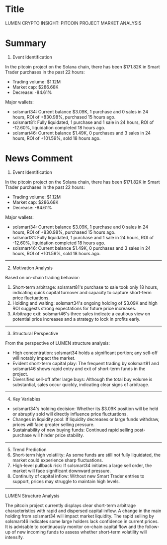 # Title
LUMEN CRYPTO INSIGHT: PITCOIN PROJECT MARKET ANALYSIS

# Summary
1. Event Identification

In the pitcoin project on the Solana chain, there has been $171.82K in Smart Trader purchases in the past 22 hours:
- Trading volume: $1.12M
- Market cap: $286.68K
- Decrease: -84.61%

Major wallets:
- solsmart34: Current balance $3.09K, 1 purchase and 0 sales in 24 hours, ROI of +830.98%, purchased 15 hours ago.
- solsmart81: Fully liquidated, 1 purchase and 1 sale in 24 hours, ROI of -12.60%, liquidation completed 18 hours ago.
- solsmart46: Current balance $1.49K, 0 purchases and 3 sales in 24 hours, ROI of +101.59%, sold 18 hours ago.

# News Comment
1. Event Identification

In the pitcoin project on the Solana chain, there has been $171.82K in Smart Trader purchases in the past 22 hours:
- Trading volume: $1.12M
- Market cap: $286.68K
- Decrease: -84.61%

Major wallets:
- solsmart34: Current balance $3.09K, 1 purchase and 0 sales in 24 hours, ROI of +830.98%, purchased 15 hours ago.
- solsmart81: Fully liquidated, 1 purchase and 1 sale in 24 hours, ROI of -12.60%, liquidation completed 18 hours ago.
- solsmart46: Current balance $1.49K, 0 purchases and 3 sales in 24 hours, ROI of +101.59%, sold 18 hours ago.

---
2. Motivation Analysis

Based on on-chain trading behavior:
1. Short-term arbitrage: solsmart81's purchase to sale took only 18 hours, indicating quick capital turnover and capacity to capture short-term price fluctuations.
2. Holding and waiting: solsmart34's ongoing holding of $3.09K and high ROI suggests strong expectations for future price increases.
3. Arbitrage exit: solsmart46's three sales indicate a cautious view on potential price increases and a strategy to lock in profits early.

---
3. Structural Perspective

From the perspective of LUMEN structure analysis:
- High concentration: solsmart34 holds a significant portion; any sell-off will notably impact the market.
- Evident short-term capital play: The frequent trading by solsmart81 and solsmart46 shows rapid entry and exit of short-term funds in the project.
- Diversified sell-off after large buys: Although the total buy volume is substantial, sales occur quickly, indicating clear signs of arbitrage.

---
4. Key Variables
- solsmart34's holding decision: Whether its $3.09K position will be held or abruptly sold will directly influence price fluctuations.
- Changes in liquidity pool: If liquidity decreases or large funds withdraw, prices will face greater selling pressure.
- Sustainability of new buying funds: Continued rapid selling post-purchase will hinder price stability.

---
5. Trend Prediction
1. Short-term high volatility: As some funds are still not fully liquidated, the market could experience sharp fluctuations.
2. High-level pullback risk: If solsmart34 initiates a large sell order, the market will face significant downward pressure.
3. Continuity of capital inflow: Without new Smart Trader entries to support, prices may struggle to maintain high levels.

---
LUMEN Structure Analysis

The pitcoin project currently displays clear short-term arbitrage characteristics with rapid and dispersed capital inflow. A change in the main holding from solsmart34 will impact market liquidity. The rapid selling by solsmart46 indicates some large holders lack confidence in current prices. It is advisable to continuously monitor on-chain capital flow and the follow-up of new incoming funds to assess whether short-term volatility will intensify.
